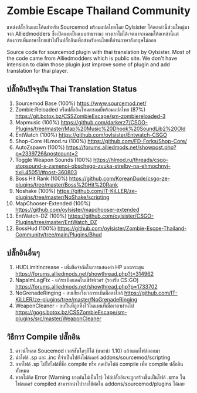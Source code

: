 # Zombie Escape Thailand Community

แหล่งปลั๊กอินและโค้ดสำหรับ Sourcemod พร้อมแปลไทยโดย Oylsister โค้ดเหล่านี้ส่วนใหญ่มาจาก Alliedmodders ซึ่งเปิดเผยเป็นแบบสาธารณะ ทางเราไม่ได้เจตนาจะเคลมโค้ดเหล่านี้แต่ต้องการเพิ่มภาษาไทยเข้าไปในปลั๊กอินเพื่อสำหรับคนไทยที่อ่านภาษาอังกฤษไม่ออก

Source code for sourcemod plugin with thai translation by Oylsister. Most of the code came from Alliedmodders which is public site. We don't have intension to claim those plugin just improve some of plugin and add translation for thai player.

## ปลั๊กอินปัจจุบัน Thai Translation Status
1. Sourcemod Base (100%) https://www.sourcemod.net/
2. Zombie:Reloaded หรือปลั๊กอินโหมดซอมบี้พร้อมแปลไทย (87%) https://git.botox.bz/CSSZombieEscape/sm-zombiereloaded-3
3. Mapmusic (100%) https://github.com/darkerz7/CSGO-Plugins/tree/master/Map%20Music%20Dhook%20SoundLib2%20Old
4. EntWatch (100%) https://github.com/oylsister/Entwatch-CSGO
5. Shop-Core HLmod.ru (100%) https://github.com/FD-Forks/Shop-Core/
6. AutoZspawn (100%) https://forums.alliedmods.net/showpost.php?p=2339726&postcount=2
7. Toggle Weapon Sounds (100%) https://hlmod.ru/threads/csgo-stopsound-s-zamenoj-obschego-zvuka-strelby-na-ehmochnyj-tixij.45051/#post-360803
8. Boss Hit Rank (100%) https://github.com/KoreanDude/csgo-ze-plugins/tree/master/Boss%20Hit%20Rank
9. Noshake (100%) https://github.com/IT-KiLLER/ze-plugins/tree/master/NoShake/scripting
10. MapChooser-Extended (100%) https://github.com/oylsister/mapchooser-extended
11. EntWatch-DZ (100%) https://github.com/oylsister/CSGO-Plugins/tree/master/EntWatch_DZ
12. BossHud (100%) https://github.com/oylsister/Zombie-Escpe-Thailand-Community/tree/main/Plugins/Bhud

## ปลั๊กอินอื่นๆ
1. HUDLimitIncrease - เพิ่มขีดจำกัดในการแสดงค่า HP และกระสุน https://forums.alliedmods.net/showthread.php?t=314962
2. NapalmLagFix - แก้ระเบิดแลคในเซิร์ฟเวอร์ (รองรับ CS:GO) https://forums.alliedmods.net/showthread.php?p=1733702
3. NoGrenadeRinging - ลบเสียงวิ้งเวลาระเบิดมือลงใกล้ https://github.com/IT-KiLLER/ze-plugins/tree/master/NoGrenadeRinging
4. WeaponCleaner - ลบปืนที่ถูกทิ้งไว้ในแผนที่เมื่อเวลาผ่านไป https://gogs.botox.bz/CSSZombieEscape/sm-plugins/src/master/WeaponCleaner

## วิธีการ Compile ปลั๊กอิน
1. ดาวน์โหลด Soucemod เวอร์ชั่นใดๆก็ได้ (แนะนำ 1.10) แล้วแตกไฟล์ออกมา 
2. นำไฟล์ .sp และ .inc ที่จำเป็นไปยังโฟล์เดอร์ addons/sourcemod/scripting
3. ลากไฟล์ .sp ไปใส่ไฟล์ที่ชื่อ compile หรือ กดเปิดไฟล์ compile เพื่อ compile ปลั๊กอินทั้งหมด
4. หากไม่ติด Error (Warning บางอันไม่เป็นไร) ไฟล์ปลั๊กอินจะถูกสร้างขึ้นเป็นไฟล์ .smx ในโฟลเดอร์ compiled สามารถนำไปวางใช้ต่อใน addons/sourcemod/plugins ได้เลย
